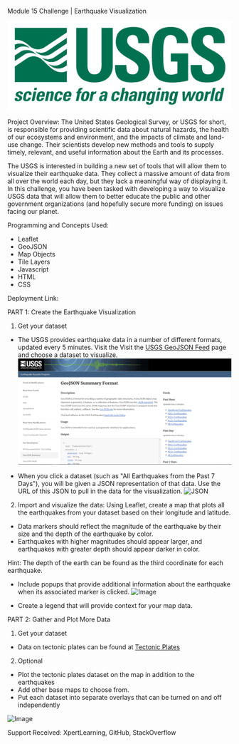 Module 15 Challenge | Earthquake Visualization

![Logo](https://github.com/mlbybee/Leaflet-challenge/blob/main/Images/1-Logo.png)

Project Overview:
The United States Geological Survey, or USGS for short, is responsible for providing scientific data about natural hazards, the health of our ecosystems and environment, and the impacts of climate and land-use change. Their scientists develop new methods and tools to supply timely, relevant, and useful information about the Earth and its processes.

The USGS is interested in building a new set of tools that will allow them to visualize their earthquake data. They collect a massive amount of data from all over the world each day, but they lack a meaningful way of displaying it. In this challenge, you have been tasked with developing a way to visualize USGS data that will allow them to better educate the public and other government organizations (and hopefully secure more funding) on issues facing our planet.

Programming and Concepts Used:
* Leaflet
* GeoJSON
* Map Objects
* Tile Layers
* Javascript
* HTML
* CSS

Deployment Link: 

PART 1: Create the Earthquake Visualization
1) Get your dataset
* The USGS provides earthquake data in a number of different formats, updated every 5 minutes. Visit the Visit the [USGS GeoJSON Feed](https://earthquake.usgs.gov/earthquakes/feed/v1.0/geojson.php) page and choose a dataset to visualize.
![Data](https://github.com/mlbybee/Leaflet-challenge/blob/main/Images/3-Data.png)

* When you click a dataset (such as "All Earthquakes from the Past 7 Days"), you will be given a JSON representation of that data. Use the URL of this JSON to pull in the data for the visualization.
![JSON](4-JSON.png)

2) Import and visualize the data:
Using Leaflet, create a map that plots all the earthquakes from your dataset based on their longitude and latitude.

* Data markers should reflect the magnitude of the earthquake by their size and the depth of the earthquake by color. 
* Earthquakes with higher magnitudes should appear larger, and earthquakes with greater depth should appear darker in color.

Hint: The depth of the earth can be found as the third coordinate for each earthquake.

* Include popups that provide additional information about the earthquake when its associated marker is clicked.
![Image](PopUp.png)

* Create a legend that will provide context for your map data.

PART 2: Gather and Plot More Data
1) Get your dataset
* Data on tectonic plates can be found at [Tectonic Plates](https://github.com/fraxen/tectonicplates)

2) Optional
* Plot the tectonic plates dataset on the map in addition to the earthquakes
* Add other base maps to choose from.
* Put each dataset into separate overlays that can be turned on and off independently

![Image](earthquakeandplates.png)

Support Received: XpertLearning, GitHub, StackOverflow
